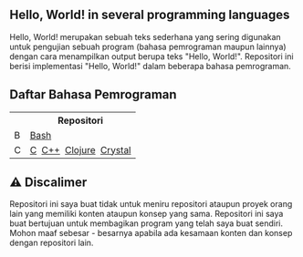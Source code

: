 ## Hello, World! in several programming languages

Hello, World! merupakan sebuah teks sederhana yang sering digunakan untuk pengujian sebuah program (bahasa pemrograman maupun lainnya) dengan cara menampilkan output berupa teks "Hello, World!". Repositori ini berisi implementasi "Hello, World!" dalam beberapa bahasa pemrograman.

## Daftar Bahasa Pemrograman


<table>
  <tr>
    <th></th>
    <th>Repositori</th>
  </tr>
  <tr>
    <td>B</td>
    <td>
      <a href="https://github.com/codewithfahmi/hello-world-in-several-programming-languages/tree/main/bash">
        Bash
      </a>
    </td>
  </tr>
  <tr>
    <td>C</td>
    <td>
      <a href="https://github.com/codewithfahmi/hello-world-in-several-programming-languages/tree/main/c">C</a>&nbsp;
      <a href="https://github.com/codewithfahmi/hello-world-in-several-programming-languages/tree/main/c%2B%2B">C++</a>&nbsp;
      <a href="https://github.com/codewithfahmi/hello-world-in-several-programming-languages/tree/main/clojure">Clojure</a>&nbsp;
      <a href="https://github.com/codewithfahmi/hello-world-in-several-programming-languages/tree/main/crystal">Crystal</a>
    </td>
</table>

## ⚠️ Discalimer

Repositori ini saya buat tidak untuk meniru repositori ataupun proyek orang lain yang memiliki konten ataupun konsep yang sama. Repositori ini saya buat bertujuan untuk membagikan program yang telah saya buat sendiri. Mohon maaf sebesar - besarnya apabila ada kesamaan konten dan konsep dengan repositori lain.
